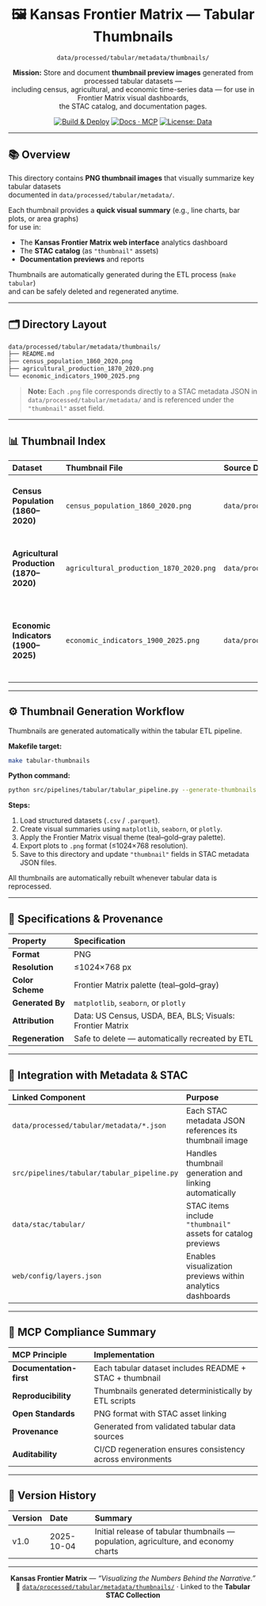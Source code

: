 <div align="center">

# 🖼️ Kansas Frontier Matrix — Tabular Thumbnails  
`data/processed/tabular/metadata/thumbnails/`

**Mission:** Store and document **thumbnail preview images** generated from processed tabular datasets —  
including census, agricultural, and economic time-series data — for use in Frontier Matrix visual dashboards,  
the STAC catalog, and documentation pages.

[![Build & Deploy](https://github.com/bartytime4life/Kansas-Frontier-Matrix/actions/workflows/site.yml/badge.svg)](../../../../.github/workflows/site.yml)
[![Docs · MCP](https://img.shields.io/badge/Docs-MCP-blue)](../../../../docs/)
[![License: Data](https://img.shields.io/badge/License-CC--BY%204.0-green)](../../../../LICENSE)

</div>

---

## 📚 Overview

This directory contains **PNG thumbnail images** that visually summarize key tabular datasets  
documented in `data/processed/tabular/metadata/`.

Each thumbnail provides a **quick visual summary** (e.g., line charts, bar plots, or area graphs)  
for use in:
- The **Kansas Frontier Matrix web interface** analytics dashboard  
- The **STAC catalog** (as `"thumbnail"` assets)  
- **Documentation previews** and reports  

Thumbnails are automatically generated during the ETL process (`make tabular`)  
and can be safely deleted and regenerated anytime.

---

## 🗂️ Directory Layout

```bash
data/processed/tabular/metadata/thumbnails/
├── README.md
├── census_population_1860_2020.png
├── agricultural_production_1870_2020.png
└── economic_indicators_1900_2025.png
````

> **Note:**
> Each `.png` file corresponds directly to a STAC metadata JSON in
> `data/processed/tabular/metadata/` and is referenced under the `"thumbnail"` asset field.

---

## 📊 Thumbnail Index

| Dataset                                 | Thumbnail File                          | Source Data                                                        | Description                                                            |
| :-------------------------------------- | :-------------------------------------- | :----------------------------------------------------------------- | :--------------------------------------------------------------------- |
| **Census Population (1860–2020)**       | `census_population_1860_2020.png`       | `data/processed/tabular/census_population_1860_2020.parquet`       | Line chart visualizing Kansas population growth over time.             |
| **Agricultural Production (1870–2020)** | `agricultural_production_1870_2020.png` | `data/processed/tabular/agricultural_production_1870_2020.parquet` | Multi-series plot showing crop yield trends and land use changes.      |
| **Economic Indicators (1900–2025)**     | `economic_indicators_1900_2025.png`     | `data/processed/tabular/economic_indicators_1900_2025.parquet`     | Area chart depicting GDP, employment, and per-capita income evolution. |

---

## ⚙️ Thumbnail Generation Workflow

Thumbnails are generated automatically within the tabular ETL pipeline.

**Makefile target:**

```bash
make tabular-thumbnails
```

**Python command:**

```bash
python src/pipelines/tabular/tabular_pipeline.py --generate-thumbnails
```

**Steps:**

1. Load structured datasets (`.csv` / `.parquet`).
2. Create visual summaries using `matplotlib`, `seaborn`, or `plotly`.
3. Apply the Frontier Matrix visual theme (teal–gold–gray palette).
4. Export plots to `.png` format (≤1024×768 resolution).
5. Save to this directory and update `"thumbnail"` fields in STAC metadata JSON files.

All thumbnails are automatically rebuilt whenever tabular data is reprocessed.

---

## 🧮 Specifications & Provenance

| Property         | Specification                                             |
| :--------------- | :-------------------------------------------------------- |
| **Format**       | PNG                                                       |
| **Resolution**   | ≤1024×768 px                                              |
| **Color Scheme** | Frontier Matrix palette (teal–gold–gray)                  |
| **Generated By** | `matplotlib`, `seaborn`, or `plotly`                      |
| **Attribution**  | Data: US Census, USDA, BEA, BLS; Visuals: Frontier Matrix |
| **Regeneration** | Safe to delete — automatically recreated by ETL           |

---

## 🧩 Integration with Metadata & STAC

| Linked Component                            | Purpose                                                      |
| :------------------------------------------ | :----------------------------------------------------------- |
| `data/processed/tabular/metadata/*.json`    | Each STAC metadata JSON references its thumbnail image       |
| `src/pipelines/tabular/tabular_pipeline.py` | Handles thumbnail generation and linking automatically       |
| `data/stac/tabular/`                        | STAC items include `"thumbnail"` assets for catalog previews |
| `web/config/layers.json`                    | Enables visualization previews within analytics dashboards   |

---

## 🧠 MCP Compliance Summary

| MCP Principle           | Implementation                                             |
| :---------------------- | :--------------------------------------------------------- |
| **Documentation-first** | Each tabular dataset includes README + STAC + thumbnail    |
| **Reproducibility**     | Thumbnails generated deterministically by ETL scripts      |
| **Open Standards**      | PNG format with STAC asset linking                         |
| **Provenance**          | Generated from validated tabular data sources              |
| **Auditability**        | CI/CD regeneration ensures consistency across environments |

---

## 📅 Version History

| Version | Date       | Summary                                                                             |
| :------ | :--------- | :---------------------------------------------------------------------------------- |
| v1.0    | 2025-10-04 | Initial release of tabular thumbnails — population, agriculture, and economy charts |

---

<div align="center">

**Kansas Frontier Matrix** — *“Visualizing the Numbers Behind the Narrative.”*
📍 [`data/processed/tabular/metadata/thumbnails/`](.) · Linked to the **Tabular STAC Collection**

</div>
